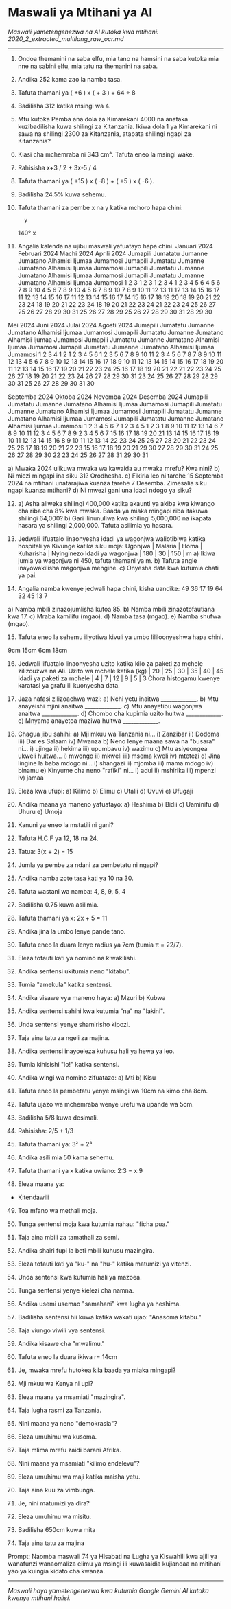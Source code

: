 # Maswali ya Mtihani ya AI
*Maswali yametengenezwa na AI kutoka kwa mtihani: 2020_2_extracted_multilang_raw_ocr.md*

---

1.  Ondoa themanini na saba elfu, mia tano na hamsini na saba kutoka mia nne na sabini elfu, mia tatu na themanini na saba.
2.  Andika 252 kama zao la namba tasa.
3.  Tafuta thamani ya ( +6 ) x ( + 3 ) + 64 ÷ 8
4.  Badilisha 312 katika msingi wa 4.
5.  Mtu kutoka Pemba ana dola za Kimarekani 4000 na anataka kuzibadilisha kuwa shilingi za Kitanzania. Ikiwa dola 1 ya Kimarekani ni sawa na shilingi 2300 za Kitanzania, atapata shilingi ngapi za Kitanzania?
6.  Kiasi cha mchemraba ni 343 cm³. Tafuta eneo la msingi wake.
7.  Rahisisha x+3 / 2 + 3x-5 / 4
8.  Tafuta thamani ya ( +15 ) x ( -8 ) + ( +5 ) x ( -6 ).
9.  Badilisha 24.5% kuwa sehemu.
10. Tafuta thamani za pembe x na y katika mchoro hapa chini:

          y
     140°
          x

11. Angalia kalenda na ujibu maswali yafuatayo hapa chini.
   Januari 2024 Februari 2024 Machi 2024 Aprili 2024
Jumapili Jumatatu Jumanne Jumatano Alhamisi Ijumaa Jumamosi Jumapili Jumatatu Jumanne Jumatano Alhamisi Ijumaa Jumamosi Jumapili Jumatatu Jumanne Jumatano Alhamisi Ijumaa Jumamosi Jumapili Jumatatu Jumanne Jumatano Alhamisi Ijumaa Jumamosi
      1 2 3  1 2 3  1 2 3 4 1 2 3 4 5 6
4 5 6 7 8 9 10 4 5 6 7 8 9 10 4 5 6 7 8 9 10 7 8 9 10 11 12 13
11 12 13 14 15 16 17 11 12 13 14 15 16 17 11 12 13 14 15 16 17 14 15 16 17 18 19 20
18 19 20 21 22 23 24 18 19 20 21 22 23 24 18 19 20 21 22 23 24 21 22 23 24 25 26 27
25 26 27 28 29 30 31 25 26 27 28 29  25 26 27 28 29 30 31 28 29 30

Mei 2024 Juni 2024 Julai 2024 Agosti 2024
Jumapili Jumatatu Jumanne Jumatano Alhamisi Ijumaa Jumamosi Jumapili Jumatatu Jumanne Jumatano Alhamisi Ijumaa Jumamosi Jumapili Jumatatu Jumanne Jumatano Alhamisi Ijumaa Jumamosi Jumapili Jumatatu Jumanne Jumatano Alhamisi Ijumaa Jumamosi
      1 2 3 4  1 2 1 2 3 4 5 6 1 2 3
5 6 7 8 9 10 11 2 3 4 5 6 7 8 7 8 9 10 11 12 13 4 5 6 7 8 9 10
12 13 14 15 16 17 18 9 10 11 12 13 14 15 14 15 16 17 18 19 20 11 12 13 14 15 16 17
19 20 21 22 23 24 25 16 17 18 19 20 21 22 21 22 23 24 25 26 27 18 19 20 21 22 23 24
26 27 28 29 30 31 23 24 25 26 27 28 29 28 29 30 31  25 26 27 28 29 30 31
      30   

Septemba 2024 Oktoba 2024 Novemba 2024 Desemba 2024
Jumapili Jumatatu Jumanne Jumatano Alhamisi Ijumaa Jumamosi Jumapili Jumatatu Jumanne Jumatano Alhamisi Ijumaa Jumamosi Jumapili Jumatatu Jumanne Jumatano Alhamisi Ijumaa Jumamosi Jumapili Jumatatu Jumanne Jumatano Alhamisi Ijumaa Jumamosi
1 2 3 4 5 6 7 1 2 3 4 5  1 2 3 1
8 9 10 11 12 13 14 6 7 8 9 10 11 12 3 4 5 6 7 8 9 2 3 4 5 6 7
15 16 17 18 19 20 21 13 14 15 16 17 18 19 10 11 12 13 14 15 16 8 9 10 11 12 13 14
22 23 24 25 26 27 28 20 21 22 23 24 25 26 17 18 19 20 21 22 23 15 16 17 18 19 20 21
29 30  27 28 29 30 31 24 25 26 27 28 29 30 22 23 24 25 26 27 28
      31   29 30 31

 a) Mwaka 2024 ulikuwa mwaka wa kawaida au mwaka mrefu? Kwa nini?
 b) Ni miezi mingapi ina siku 31? Orodhesha.
 c) Fikiria leo ni tarehe 15 Septemba 2024 na mtihani unatarajiwa kuanza tarehe 7 Desemba. Zimesalia siku ngapi kuanza mtihani?
 d) Ni mwezi gani una idadi ndogo ya siku?

12. a) Asha aliweka shilingi 400,000 katika akaunti ya akiba kwa kiwango cha riba cha 8% kwa mwaka. Baada ya miaka mingapi riba itakuwa shilingi 64,000?
 b) Gari ilinunuliwa kwa shilingi 5,000,000 na ikapata hasara ya shilingi 2,000,000. Tafuta asilimia ya hasara.

13. Jedwali lifuatalo linaonyesha idadi ya wagonjwa waliotibiwa katika hospitali ya Kivunge katika siku moja:
Ugonjwa | Malaria | Homa | Kuharisha | Nyinginezo
Idadi ya wagonjwa | 180 | 30 | 150 | m
 a) Ikiwa jumla ya wagonjwa ni 450, tafuta thamani ya m.
 b) Tafuta angle inayowakilisha magonjwa mengine.
 c) Onyesha data kwa kutumia chati ya pai.

14. Angalia namba kwenye jedwali hapa chini, kisha uandike:
49 36 17
19 64 32
45 13 7

 a) Namba mbili zinazojumlisha kutoa 85.
 b) Namba mbili zinazotofautiana kwa 17.
 c) Mraba kamilifu (mgao).
 d) Namba tasa (mgao).
 e) Namba shufwa (mgao).

15. Tafuta eneo la sehemu iliyotiwa kivuli ya umbo lililoonyeshwa hapa chini.

 9cm
       15cm
 6cm
      18cm

16. Jedwali lifuatalo linaonyesha uzito katika kilo za paketi za mchele zilizouzwa na Ali.
Uzito wa mchele katika (kg) | 20 | 25 | 30 | 35 | 40 | 45
Idadi ya paketi za mchele | 4 | 7 | 12 | 9 | 5 | 3
Chora histogamu kwenye karatasi ya grafu ili kuonyesha data.

17. Jaza nafasi zilizoachwa wazi:
 a) Nchi yetu inaitwa _____________.
 b) Mtu anayeishi mjini anaitwa _____________.
 c) Mtu anayetibu wagonjwa anaitwa _____________.
 d) Chombo cha kupimia uzito huitwa _____________.
 e) Mnyama anayetoa maziwa huitwa _____________.

18. Chagua jibu sahihi:
 a) Mji mkuu wa Tanzania ni...
    i) Zanzibar ii) Dodoma iii) Dar es Salaam iv) Mwanza
 b) Neno lenye maana sawa na "busara" ni...
    i) ujinga ii) hekima iii) upumbavu iv) wazimu
 c) Mtu asiyeongea ukweli huitwa...
    i) mwongo ii) mkweli iii) msema kweli iv) mtetezi
 d) Jina lingine la baba mdogo ni...
    i) shangazi ii) mjomba iii) mama mdogo iv) binamu
 e) Kinyume cha neno "rafiki" ni...
    i) adui ii) mshirika iii) mpenzi iv) jamaa

19. Eleza kwa ufupi:
 a) Kilimo
 b) Elimu
 c) Utalii
 d) Uvuvi
 e) Ufugaji

20. Andika maana ya maneno yafuatayo:
 a) Heshima
 b) Bidii
 c) Uaminifu
 d) Uhuru
 e) Umoja

21. Kanuni ya eneo la mstatili ni gani?
22. Tafuta H.C.F ya 12, 18 na 24.
23. Tatua: 3(x + 2) = 15
24. Jumla ya pembe za ndani za pembetatu ni ngapi?
25. Andika namba zote tasa kati ya 10 na 30.
26. Tafuta wastani wa namba: 4, 8, 9, 5, 4
27. Badilisha 0.75 kuwa asilimia.
28. Tafuta thamani ya x: 2x + 5 = 11
29. Andika jina la umbo lenye pande tano.
30. Tafuta eneo la duara lenye radius ya 7cm (tumia π = 22/7).
31. Eleza tofauti kati ya nomino na kiwakilishi.
32. Andika sentensi ukitumia neno "kitabu".
33. Tumia "amekula" katika sentensi.
34. Andika visawe vya maneno haya:
    a) Mzuri
    b) Kubwa
35. Andika sentensi sahihi kwa kutumia "na" na "lakini".
36. Unda sentensi yenye shamirisho kipozi.
37. Taja aina tatu za ngeli za majina.
38. Andika sentensi inayoeleza kuhusu hali ya hewa ya leo.
39. Tumia kihisishi "lo!" katika sentensi.
40. Andika wingi wa nomino zifuatazo:
    a) Mti
    b) Kisu
41. Tafuta eneo la pembetatu yenye msingi wa 10cm na kimo cha 8cm.
42. Tafuta ujazo wa mchemraba wenye urefu wa upande wa 5cm.
43. Badilisha 5/8 kuwa desimali.
44. Rahisisha: 2/5 + 1/3
45. Tafuta thamani ya: 3² + 2³
46. Andika asili mia 50 kama sehemu.
47. Tafuta thamani ya x katika uwiano: 2:3 = x:9
48. Eleza maana ya:
  * Kitendawili
49. Toa mfano wa methali moja.
50. Tunga sentensi moja kwa kutumia nahau: "ficha pua."
51. Taja aina mbili za tamathali za semi.
52. Andika shairi fupi la beti mbili kuhusu mazingira.
53. Eleza tofauti kati ya "ku-" na "hu-" katika matumizi ya vitenzi.
54. Unda sentensi kwa kutumia hali ya mazoea.
55. Tunga sentensi yenye kielezi cha namna.
56. Andika usemi usemao "samahani" kwa lugha ya heshima.
57. Badilisha sentensi hii kuwa katika wakati ujao: "Anasoma kitabu."
58. Taja viungo viwili vya sentensi.
59. Andika kisawe cha "mwalimu."
60. Tafuta eneo la duara ikiwa r= 14cm

61. Je, mwaka mrefu hutokea kila baada ya miaka mingapi?
62. Mji mkuu wa Kenya ni upi?
63. Eleza maana ya msamiati "mazingira".
64. Taja lugha rasmi za Tanzania.
65. Nini maana ya neno "demokrasia"?
66. Eleza umuhimu wa kusoma.
67. Taja mlima mrefu zaidi barani Afrika.
68. Nini maana ya msamiati "kilimo endelevu"?
69. Eleza umuhimu wa maji katika maisha yetu.
70. Taja aina kuu za vimbunga.
71. Je, nini matumizi ya dira?
72. Eleza umuhimu wa misitu.
73. Badilisha 650cm kuwa mita
74. Taja aina tatu za majina

Prompt: Naomba maswali 74 ya Hisabati na Lugha ya Kiswahili kwa ajili ya wanafunzi wanaomaliza elimu ya msingi ili kuwasaidia kujiandaa na mitihani yao ya kuingia kidato cha kwanza.

---
*Maswali haya yametengenezwa kwa kutumia Google Gemini AI kutoka kwenye mtihani halisi.*
